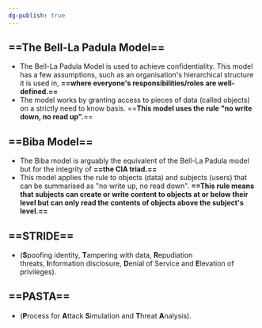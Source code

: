```yaml
---
dg-publish: true
---
```







## ==**The Bell-La Padula Model**==

- The Bell-La Padula Model is used to achieve confidentiality. This model has a few assumptions, such as an organisation's hierarchical structure it is used in, **==where everyone's responsibilities/roles are well-defined.==**
- The model works by granting access to pieces of data (called objects) on a strictly need to know basis. ==**This model uses the rule "no write down, no read up".**==

## ==Biba Model==

- The Biba model is arguably the equivalent of the Bell-La Padula model but for the integrity of **==the CIA triad.==**
- This model applies the rule to objects (data) and subjects (users) that can be summarised as "no write up, no read down". **==This rule means that subjects can create or write content to objects at or below their level but can only read the contents of objects above the subject's level.==**

## ==**STRIDE**==

- (**S**poofing identity, **T**ampering with data, **R**epudiation threats, **I**nformation disclosure, **D**enial of Service and **E**levation of privileges).

## ==**PASTA**==

- (**P**rocess for **A**ttack **S**imulation and **T**hreat **A**nalysis).